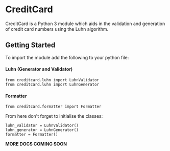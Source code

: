 # CreditCard

CreditCard is a Python 3 module which aids in the validation and generation of credit card numbers using the Luhn algorithm.


## Getting Started

To import the module add the following to your python file:

#### Luhn (Generator and Validator)
    from creditcard.luhn import LuhnValidator
    from creditcard.luhn import LuhnGenerator
#### Formatter
    from creditcard.formatter import Formatter

From here don't forget to initialise the classes:

    luhn_validator = LuhnValidator()
    luhn_generator = LuhnGenerator()
    formatter = Formatter()

__MORE DOCS COMING SOON__

